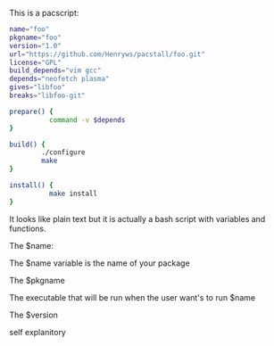 This is a pacscript:
```bash
name="foo"
pkgname="foo"
version="1.0"
url="https://github.com/Henryws/pacstall/foo.git"
license="GPL"
build_depends="vim gcc"
depends="neofetch plasma"
gives="libfoo"
breaks="libfoo-git"

prepare() {
          command -v $depends
}

build() {
        ./configure
        make
}

install() {
          make install
}
```


It looks like plain text but it is actually a bash script with variables and functions.

The $name:
  
  The $name variable is the name of your package
  
The $pkgname
  
  The executable that will be run when the user want's to run $name
  
The $version
  
  self explanitory
